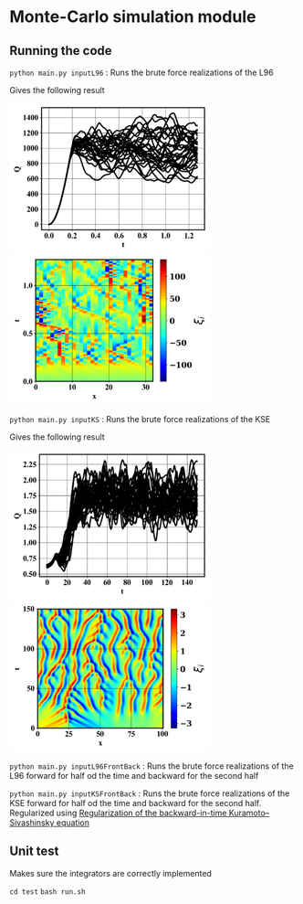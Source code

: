 # Monte-Carlo simulation module

## Running the code

`python main.py inputL96` : Runs the brute force realizations of the L96

Gives the following result
<p float="left">
  <img src="readmeImages/qoiL96.png" width="350"/>
  <img src="readmeImages/xtContourL96.png" width="350"/>
</p>

`python main.py inputKS` : Runs the brute force realizations of the KSE

Gives the following result
<p float="left">
  <img src="readmeImages/qoiKSE.png" width="350"/>
  <img src="readmeImages/xtContourKSE.png" width="350"/>
</p>

`python main.py inputL96FrontBack` : Runs the brute force realizations of the L96 forward for half od the time and backward for the second half


`python main.py inputKSFrontBack` : Runs the brute force realizations of the KSE forward for half od
the time and backward for the second half. Regularized using [Regularization of the backward-in-time Kuramoto–Sivashinsky equation](https://www.sciencedirect.com/science/article/pii/S0377042709008498)


## Unit test

Makes sure the integrators are correctly implemented

`cd test`
`bash run.sh`



